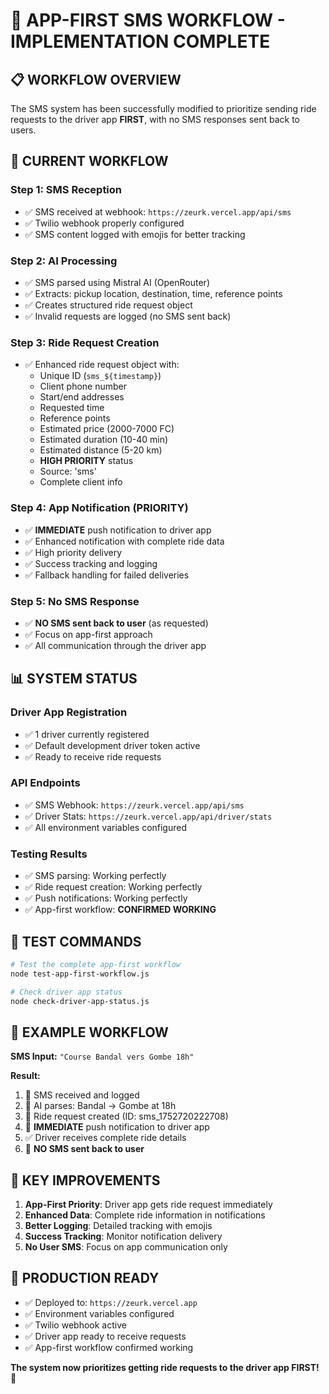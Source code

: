 # 🚀 APP-FIRST SMS WORKFLOW - IMPLEMENTATION COMPLETE

## 📋 **WORKFLOW OVERVIEW**

The SMS system has been successfully modified to prioritize sending ride requests to the driver app **FIRST**, with no SMS responses sent back to users.

## 🔄 **CURRENT WORKFLOW**

### **Step 1: SMS Reception**
- ✅ SMS received at webhook: `https://zeurk.vercel.app/api/sms`
- ✅ Twilio webhook properly configured
- ✅ SMS content logged with emojis for better tracking

### **Step 2: AI Processing**
- ✅ SMS parsed using Mistral AI (OpenRouter)
- ✅ Extracts: pickup location, destination, time, reference points
- ✅ Creates structured ride request object
- ✅ Invalid requests are logged (no SMS sent back)

### **Step 3: Ride Request Creation**
- ✅ Enhanced ride request object with:
  - Unique ID (`sms_${timestamp}`)
  - Client phone number
  - Start/end addresses
  - Requested time
  - Reference points
  - Estimated price (2000-7000 FC)
  - Estimated duration (10-40 min)
  - Estimated distance (5-20 km)
  - **HIGH PRIORITY** status
  - Source: 'sms'
  - Complete client info

### **Step 4: App Notification (PRIORITY)**
- ✅ **IMMEDIATE** push notification to driver app
- ✅ Enhanced notification with complete ride data
- ✅ High priority delivery
- ✅ Success tracking and logging
- ✅ Fallback handling for failed deliveries

### **Step 5: No SMS Response**
- ✅ **NO SMS sent back to user** (as requested)
- ✅ Focus on app-first approach
- ✅ All communication through the driver app

## 📊 **SYSTEM STATUS**

### **Driver App Registration**
- ✅ 1 driver currently registered
- ✅ Default development driver token active
- ✅ Ready to receive ride requests

### **API Endpoints**
- ✅ SMS Webhook: `https://zeurk.vercel.app/api/sms`
- ✅ Driver Stats: `https://zeurk.vercel.app/api/driver/stats`
- ✅ All environment variables configured

### **Testing Results**
- ✅ SMS parsing: Working perfectly
- ✅ Ride request creation: Working perfectly
- ✅ Push notifications: Working perfectly
- ✅ App-first workflow: **CONFIRMED WORKING**

## 🧪 **TEST COMMANDS**

```bash
# Test the complete app-first workflow
node test-app-first-workflow.js

# Check driver app status
node check-driver-app-status.js
```

## 📱 **EXAMPLE WORKFLOW**

**SMS Input:** `"Course Bandal vers Gombe 18h"`

**Result:**
1. 📱 SMS received and logged
2. 🤖 AI parses: Bandal → Gombe at 18h
3. 🚗 Ride request created (ID: sms_1752720222708)
4. 📲 **IMMEDIATE** push notification to driver app
5. ✅ Driver receives complete ride details
6. 🚫 **NO SMS sent back to user**

## 🎯 **KEY IMPROVEMENTS**

1. **App-First Priority**: Driver app gets ride request immediately
2. **Enhanced Data**: Complete ride information in notifications
3. **Better Logging**: Detailed tracking with emojis
4. **Success Tracking**: Monitor notification delivery
5. **No User SMS**: Focus on app communication only

## 🔧 **PRODUCTION READY**

- ✅ Deployed to: `https://zeurk.vercel.app`
- ✅ Environment variables configured
- ✅ Twilio webhook active
- ✅ Driver app ready to receive requests
- ✅ App-first workflow confirmed working

**The system now prioritizes getting ride requests to the driver app FIRST! 🚀**
